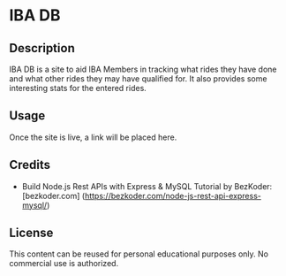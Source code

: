 # IBA DB

## Description

IBA DB is a site to aid IBA Members in tracking what rides they have done and what other rides they may have qualified for. It also provides some interesting stats for the entered rides.

## Usage

Once the site is live, a link will be placed here.

## Credits

- Build Node.js Rest APIs with Express & MySQL Tutorial by BezKoder: [bezkoder.com] (https://bezkoder.com/node-js-rest-api-express-mysql/)

## License

This content can be reused for personal educational purposes only. No commercial use is authorized.
